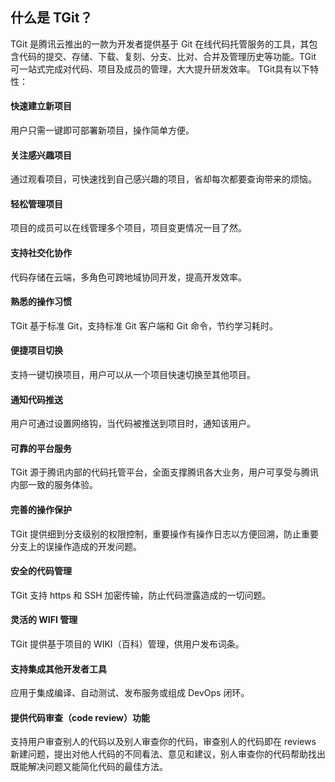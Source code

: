 ## 什么是 TGit？
TGit 是腾讯云推出的一款为开发者提供基于 Git 在线代码托管服务的工具，其包含代码的提交、存储、下载、复刻、分支、比对、合并及管理历史等功能。TGit 可一站式完成对代码、项目及成员的管理，大大提升研发效率。
TGit具有以下特性：
#### 快速建立新项目
用户只需一键即可部署新项目，操作简单方便。
#### 关注感兴趣项目
通过观看项目，可快速找到自己感兴趣的项目，省却每次都要查询带来的烦恼。
#### 轻松管理项目
项目的成员可以在线管理多个项目，项目变更情况一目了然。
#### 支持社交化协作
代码存储在云端，多角色可跨地域协同开发，提高开发效率。
#### 熟悉的操作习惯
TGit 基于标准 Git，支持标准 Git 客户端和 Git 命令，节约学习耗时。
#### 便捷项目切换
支持一键切换项目，用户可以从一个项目快速切换至其他项目。
#### 通知代码推送
用户可通过设置网络钩，当代码被推送到项目时，通知该用户。
#### 可靠的平台服务
TGit 源于腾讯内部的代码托管平台，全面支撑腾讯各大业务，用户可享受与腾讯内部一致的服务体验。
#### 完善的操作保护
TGit 提供细到分支级别的权限控制，重要操作有操作日志以方便回溯，防止重要分支上的误操作造成的开发问题。
#### 安全的代码管理
TGit 支持 https 和 SSH 加密传输，防止代码泄露造成的一切问题。
#### 灵活的 WIFI 管理
TGit 提供基于项目的 WIKI（百科）管理，供用户发布词条。
#### 支持集成其他开发者工具
应用于集成编译、自动测试、发布服务或组成 DevOps 闭环。
#### 提供代码审查（code review）功能
支持用户审查别人的代码以及别人审查你的代码，审查别人的代码即在 reviews 新建问题，提出对他人代码的不同看法、意见和建议，别人审查你的代码帮助找出既能解决问题又能简化代码的最佳方法。
